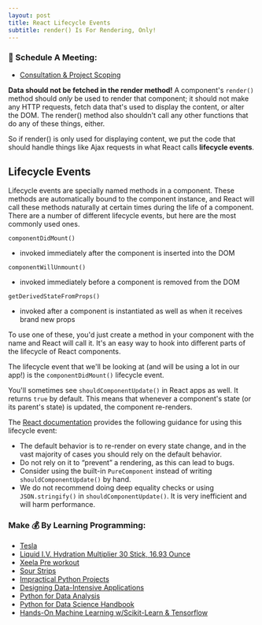 ```yaml
---
layout: post
title: React Lifecycle Events
subtitle: render() Is For Rendering, Only!
---
```

### 📅 Schedule A Meeting:
- [Consultation & Project Scoping](https://calendly.com/kadad1312/1-on-1?back=1&month=2024-01)

**Data should not be fetched in the render method!** A component's `render()` method should *only* be used to render that component; it should not make any HTTP requests, fetch data that's used to display the content, or alter the DOM. The render() method also shouldn't call any other functions that do any of these things, either.

So if render() is only used for displaying content, we put the code that should handle things like Ajax requests in what React calls **lifecycle events**.

## Lifecycle Events
Lifecycle events are specially named methods in a component. These methods are automatically bound to the component instance, and React will call these methods naturally at certain times during the life of a component. There are a number of different lifecycle events, but here are the most commonly used ones.

`componentDidMount()`

- invoked immediately after the component is inserted into the DOM

`componentWillUnmount()`

- invoked immediately before a component is removed from the DOM

`getDerivedStateFromProps()`

- invoked after a component is instantiated as well as when it receives brand new props

To use one of these, you'd just create a method in your component with the name and React will call it. It's an easy way to hook into different parts of the lifecycle of React components.

The lifecycle event that we'll be looking at (and will be using a lot in our app!) is the `componentDidMount()` lifecycle event.

You'll sometimes see `shouldComponentUpdate()` in React apps as well. It returns `true` by default. This means that whenever a component's state (or its parent's state) is updated, the component re-renders.

The [React documentation](https://reactjs.org/docs/react-component.html#shouldcomponentupdate) provides the following guidance for using this lifecycle event:

- The default behavior is to re-render on every state change, and in the vast majority of cases you should rely on the default behavior.
- Do not rely on it to “prevent” a rendering, as this can lead to bugs.
- Consider using the built-in `PureComponent` instead of writing `shouldComponentUpdate()` by hand.
- We do not recommend doing deep equality checks or using `JSON.stringify()` in `shouldComponentUpdate()`. It is very inefficient and will harm performance.

### Make 💰 By Learning Programming:
- [Tesla](https://ts.la/khaled835973)
- [Liquid I.V. Hydration Multiplier 30 Stick, 16.93 Ounce](https://amzn.to/3ZFDjDq)
- [Xeela Pre workout](https://amzn.to/3NXWwMD)
- [Sour Strips](https://amzn.to/3EDWUM7)
- [Impractical Python Projects](https://amzn.to/3JpCpWH)
- [Designing Data-Intensive Applications](https://amzn.to/3Hgh5Sj)
- [Python for Data Analysis](https://amzn.to/3D0C8pl)
- [Python for Data Science Handbook](https://amzn.to/3XnZ1ez)
- [Hands-On Machine Learning w/Scikit-Learn & Tensorflow](https://amzn.to/3QTWoyt)

<br>